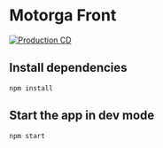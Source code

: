 # Motorga Front

[![Production CD](https://github.com/Motorga/react/actions/workflows/main.yml/badge.svg?branch=master)](https://github.com/Motorga/react/actions/workflows/main.yml)

## Install dependencies
```console
npm install
```

## Start the app in dev mode
```console
npm start
```